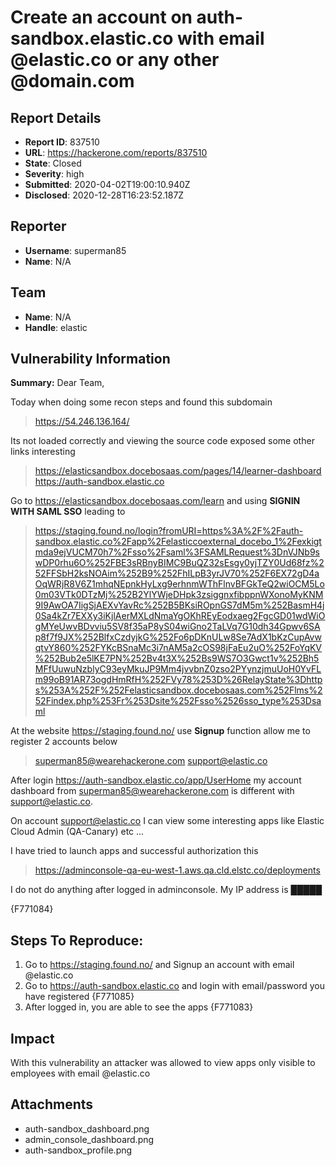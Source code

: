 # Create an account on auth-sandbox.elastic.co with email @elastic.co or any other @domain.com

## Report Details
- **Report ID**: 837510
- **URL**: https://hackerone.com/reports/837510
- **State**: Closed
- **Severity**: high
- **Submitted**: 2020-04-02T19:00:10.940Z
- **Disclosed**: 2020-12-28T16:23:52.187Z

## Reporter
- **Username**: superman85
- **Name**: N/A

## Team
- **Name**: N/A
- **Handle**: elastic

## Vulnerability Information
**Summary:** 
Dear Team,

Today when doing some recon steps and found this subdomain 
>https://54.246.136.164/

Its not loaded correctly and viewing the source code exposed some other links interesting

>https://elasticsandbox.docebosaas.com/pages/14/learner-dashboard
https://auth-sandbox.elastic.co

Go to https://elasticsandbox.docebosaas.com/learn and using **SIGNIN WITH SAML SSO** leading to 

>https://staging.found.no/login?fromURI=https%3A%2F%2Fauth-sandbox.elastic.co%2Fapp%2Felasticcoexternal_docebo_1%2Fexkigtmda9ejVUCM70h7%2Fsso%2Fsaml%3FSAMLRequest%3DnVJNb9swDP0rhu6O%252FBE3sRBnyBIMC9BuQZ32sEsgy0yjTZY0Ud68fz%252FFSbH2ksNOAim%252B9%252FhILpB3yrJV70%252F6EX72gD4aOqWRjR8V6Z1mhqNEpnkHyLxg9erhnmWThFlnvBFGkTeQ2wiOCM5Lo0m03VTk0DTzMj%252B2YlYWjeDHpk3zsiggnxfibppnWXonoMyKNM9I9AwOA7IigSjAEXvYavRc%252B5BKsiROpnGS7dM5m%252BasmH4j0Sa4kZr7EXXy3iKjlAerMXLdNmaYgOKhREyEodxaeg2FgcGD01wdWiOgMYeUwvBDvviu5SV8f35aP8yS04wiGno2TaLVq7G10dh34Gpwv6SAp8f7f9JX%252BlfxCzdyjkG%252Fo6pDKnULw8Se7AdX1bKzCupAvwqtvY860%252FYKcBSnaMc3i7nAM5a2cOS98jFaEu2uO%252FoYqKV%252Bub2e5lKE7PN%252Bv4t3X%252Bs9WS7O3Gwct1v%252Bh5MFfUuwuNzblyC93eyMkuJP9Mm4jvvbnZ0zso2PYynzjmuUoH0YvFLm99oB91AR73ogdHmRfH%252FVy78%253D%26RelayState%3Dhttps%253A%252F%252Felasticsandbox.docebosaas.com%252Flms%252Findex.php%253Fr%253Dsite%252Fsso%2526sso_type%253Dsaml

At the website https://staging.found.no/ use **Signup** function allow me to register 2 accounts below
>superman85@wearehackerone.com
support@elastic.co

After login https://auth-sandbox.elastic.co/app/UserHome my account dashboard from superman85@wearehackerone.com is different with support@elastic.co.

On account support@elastic.co I can view some interesting apps like Elastic Cloud Admin (QA-Canary) etc ...

I have tried to launch apps and successful authorization this 
>https://adminconsole-qa-eu-west-1.aws.qa.cld.elstc.co/deployments

I do not do anything after logged in adminconsole. My IP address is **█████**

{F771084}
## Steps To Reproduce:

  1. Go to https://staging.found.no/ and Signup an account with email @elastic.co 
  1. Go to https://auth-sandbox.elastic.co and login with email/password you have registered
{F771085}
  1. After logged in, you are able to see the apps 
{F771083}

## Impact

With this vulnerability an attacker was allowed to view apps only visible to employees with email @elastic.co

## Attachments
- auth-sandbox_dashboard.png
- admin_console_dashboard.png
- auth-sandbox_profile.png
